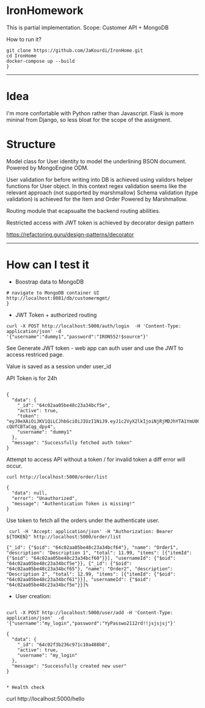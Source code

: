 
# IronHomework

This is partial implementation.
Scope: Customer API + MongoDB

How to run it?


```
git clone https://github.com/JaKourdi/IronHome.git
cd IronHome
docker-compose up --build
}
```

---
# Idea 

I'm more confortable with Python rather than Javascript.
Flask is more mininal from Django, so less bloat for the scope of the assigment.

# Structure

Model class for User identity to model the underlining BSON document.
Powered by MongoEngine ODM.


User validation for before writing into DB is achieved using validors helper functions for User object.
In this context regex validation seems like the relevant approach (not supported by marshmallow)
Schema validation (type validation) is achieved for the Item and Order Powered by Marshmallow.


Routing module that ecapsualte the backend routing abilities.

Restricted access with JWT token is achieved by decorator design pattern

https://refactoring.guru/design-patterns/decorator

---

# How can I test it

* Boostrap data to MongoDB
```
# navigate to MongoDB container UI
http://localhost:8081/db/customermgmt/
}
```

* JWT Token + authorized routing

```
curl -X POST http://localhost:5000/auth/login  -H 'Content-Type: application/json' -d '{"username":"dummy1","password":"IRON552!$source"}'

```
See Generate JWT token - web app can auth user and use the JWT to access restriced page.

Value is saved as a session under user_id

API Token is for 24h
```

{
  "data": {
    "_id": "64c02aa05be48c23a34bcf5e",
    "active": true,
    "token": "eyJ0eXAiOiJKV1QiLCJhbGciOiJIUzI1NiJ9.eyJ1c2VyX2lkIjoiNjRjMDJhYTA1YmU0OGMyM2EzNGJjZjVlIn0.iv5Q7tIbrWzsTg2PSEXNUpphcc-cQUfCBTaCqg_dpy4",
    "username": "dummy1"
  },
  "message": "Successfully fetched auth token"
}

```
Attempt to access API without a token / for invalid token a diff error will occur.
```
curl http://localhost:5000/order/list                     

```

```
{
  "data": null,
  "error": "Unauthorized",
  "message": "Authentication Token is missing!"
}

```

Use token to fetch all the orders under the authenticate user.
```
 curl -H 'Accept: application/json' -H "Authorization: Bearer ${TOKEN}" http://localhost:5000/order/list
 ```
 ```
 {"_id": {"$oid": "64c02aa05be48c23a34bcf64"}, "name": "Order1", "description": "Description 1", "total": 11.99, "items": [{"itemId": {"$oid": "64c02aa05be48c23a34bcf60"}}], "usernameId": {"$oid": "64c02aa05be48c23a34bcf5e"}}, {"_id": {"$oid": "64c02aa05be48c23a34bcf65"}, "name": "Order2", "description": "Description 2", "total": 12.99, "items": [{"itemId": {"$oid": "64c02aa05be48c23a34bcf61"}}], "usernameId": {"$oid": "64c02aa05be48c23a34bcf5e"}}]%  
```

* User creation:
```

curl -X POST http://localhost:5000/user/add -H 'Content-Type: application/json'  -d '{"username":"my_login","password":"YyPasswo2112rd!!jsjsjsj"}'

```
```
{
  "data": {
    "_id": "64c02f3b236c971c10a488b8",
    "active": true,
    "username": "my_login"
  },
  "message": "Successfully created new user"
}


* Health check
```
curl http://localhost:5000/hello
```